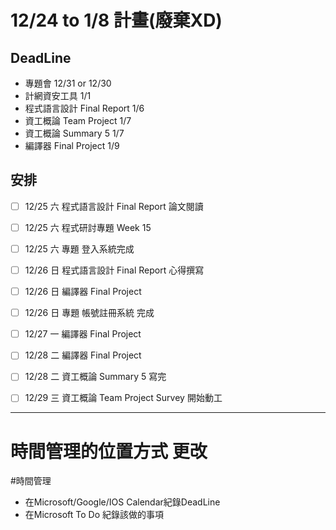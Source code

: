 # 12/24 to 1/8 計畫(廢棄XD)
## DeadLine
- 專題會 12/31 or 12/30
- 計網資安工具 1/1
- 程式語言設計 Final Report 1/6
- 資工概論 Team Project 1/7
- 資工概論 Summary 5 1/7
- 編譯器 Final Project 1/9
## 安排
- [ ] 12/25 六 程式語言設計 Final Report 論文閱讀
- [ ] 12/25 六 程式研討專題 Week 15
- [ ] 12/25 六 專題 登入系統完成
- [ ] 12/26 日 程式語言設計 Final Report 心得撰寫
- [ ] 12/26 日 編譯器 Final Project
- [ ] 12/26 日 專題 帳號註冊系統 完成
- [ ] 12/27 一 編譯器 Final Project
- [ ] 12/28 二 編譯器 Final Project
- [ ] 12/28 二 資工概論 Summary 5 寫完
- [ ] 12/29 三 資工概論 Team Project Survey 開始動工


---
# 時間管理的位置方式 更改
#時間管理
- 在Microsoft/Google/IOS Calendar紀錄DeadLine
- 在Microsoft To Do 紀錄該做的事項
